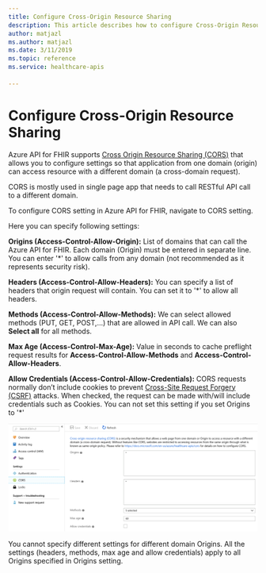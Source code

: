 ```yaml
---
title: Configure Cross-Origin Resource Sharing
description: This article describes how to configure Cross-Origin Resource sharing CORS in Azure API for FHIR.
author: matjazl
ms.author: matjazl 
ms.date: 3/11/2019
ms.topic: reference
ms.service: healthcare-apis

---
```

# Configure Cross-Origin Resource Sharing

Azure API for FHIR supports [Cross Origin Resource Sharing (CORS)](https://wikipedia.org/wiki/Cross-Origin_Resource_Sharing) that allows you to configure settings so that application from one domain (origin) can access resource  with a different domain (a cross-domain request).

CORS is mostly used in single page app that needs to call RESTful API call to a different domain.

To configure CORS setting in Azure API for FHIR, navigate to CORS setting. 

Here you can specify following settings:

**Origins (Access-Control-Allow-Origin):** List of domains that can call the Azure API for FHIR. Each domain (Origin) must be entered in separate line. You can enter '*' to allow calls from any domain (not recommended as it represents security risk).

**Headers (Access-Control-Allow-Headers):** You can specify a list of headers that origin request will contain. You can set it to '*' to allow all headers. 

**Methods (Access-Control-Allow-Methods):** We can select allowed methods (PUT, GET, POST,...) that are allowed in API call. We can also **Select all** for all methods.

**Max Age (Access-Control-Max-Age):** Value in seconds to cache preflight request results for **Access-Control-Allow-Methods** and **Access-Control-Allow-Headers**. 

**Allow Credentials (Access-Control-Allow-Credentials):** CORS requests normally don’t include cookies to prevent [Cross-Site Request Forgery (CSRF)](https://en.wikipedia.org/wiki/Cross-site_request_forgery) attacks. When checked, the request can be made with/will include credentials such as Cookies. You can not set this setting if you set Origins to '*'

![](media/cors/cors.png)

You cannot specify different settings for different domain Origins. All the settings (headers, methods, max age and allow credentials) apply to all Origins specified in Origins setting.
